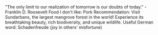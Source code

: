 "The only limit to our realization of tomorrow is our doubts of today." - Franklin D. Roosevelt
Food I don't like: Pork 
Recommendation: Visit Sundarbans, the largest mangrove forest in the world! Experience its breathtaking beauty, rich biodiversity, and unique wildlife. 
Useful German word: Schadenfreude (joy in others' misfortune) 
